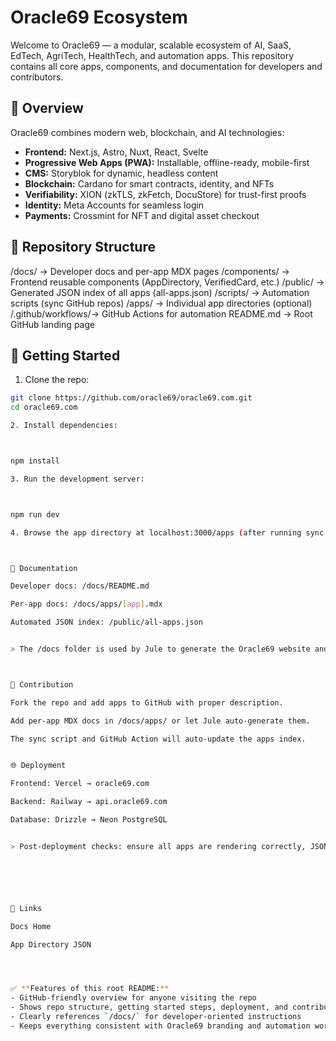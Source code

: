 # Oracle69 Ecosystem

Welcome to Oracle69 — a modular, scalable ecosystem of AI, SaaS, EdTech, AgriTech, HealthTech, and automation apps. This repository contains all core apps, components, and documentation for developers and contributors.

## 🚀 Overview

Oracle69 combines modern web, blockchain, and AI technologies:

- **Frontend:** Next.js, Astro, Nuxt, React, Svelte  
- **Progressive Web Apps (PWA):** Installable, offline-ready, mobile-first  
- **CMS:** Storyblok for dynamic, headless content  
- **Blockchain:** Cardano for smart contracts, identity, and NFTs  
- **Verifiability:** XION (zkTLS, zkFetch, DocuStore) for trust-first proofs  
- **Identity:** Meta Accounts for seamless login  
- **Payments:** Crossmint for NFT and digital asset checkout  

## 📂 Repository Structure

/docs/             → Developer docs and per-app MDX pages /components/       → Frontend reusable components (AppDirectory, VerifiedCard, etc.) /public/           → Generated JSON index of all apps (all-apps.json) /scripts/          → Automation scripts (sync GitHub repos) /apps/             → Individual app directories (optional) /.github/workflows/→ GitHub Actions for automation README.md          → Root GitHub landing page

## 📌 Getting Started

1. Clone the repo:  
```bash
git clone https://github.com/oracle69/oracle69.com.git
cd oracle69.com

2. Install dependencies:



npm install

3. Run the development server:



npm run dev

4. Browse the app directory at localhost:3000/apps (after running sync script or using existing all-apps.json).



📖 Documentation

Developer docs: /docs/README.md

Per-app docs: /docs/apps/[app].mdx

Automated JSON index: /public/all-apps.json


> The /docs folder is used by Jule to generate the Oracle69 website and apps directory automatically.



🧩 Contribution

Fork the repo and add apps to GitHub with proper description.

Add per-app MDX docs in /docs/apps/ or let Jule auto-generate them.

The sync script and GitHub Action will auto-update the apps index.


🌐 Deployment

Frontend: Vercel → oracle69.com

Backend: Railway → api.oracle69.com

Database: Drizzle → Neon PostgreSQL


> Post-deployment checks: ensure all apps are rendering correctly, JSON data is accessible, and links work.






🔗 Links

Docs Home

App Directory JSON




✅ **Features of this root README:**  
- GitHub-friendly overview for anyone visiting the repo  
- Shows repo structure, getting started steps, deployment, and contribution  
- Clearly references `/docs/` for developer-oriented instructions  
- Keeps everything consistent with Oracle69 branding and automation workflow  

